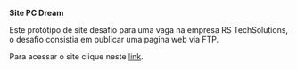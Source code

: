 **Site PC Dream**

Este  protótipo de site desafio para uma vaga na empresa RS TechSolutions, o desafio consistia em publicar uma pagina web via FTP.

Para acessar o site clique neste [link](https://rstechsolutions.com.br/selecao/joao/).
